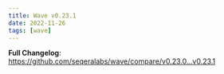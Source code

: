 ```yaml
---
title: Wave v0.23.1
date: 2022-11-26
tags: [wave]
---
```


**Full Changelog**: https://github.com/seqeralabs/wave/compare/v0.23.0...v0.23.1

